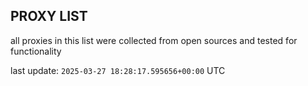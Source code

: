 ## PROXY LIST

all proxies in this list were collected from open sources and tested for functionality

last update: `2025-03-27 18:28:17.595656+00:00` UTC